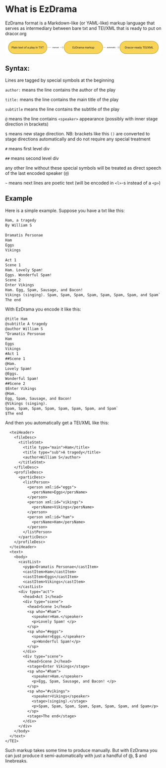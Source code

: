 # What is EzDrama

EzDrama format is a Markdown-like (or YAML-like) markup language that serves as intermediary between bare txt and TEI/XML that is ready to put on dracor.org

![ezdrama.png](ezdrama.png)


## Syntax:

Lines are tagged by special symbols at the beginning


`author:` means the line contains the author of the play

`title:` means the line contains the main title of the play 

`subtitle` means the line contains the subtitle of the play

`@` means the line contains `<speaker>` appearance (possibly with inner stage direction in brackets)

`$` means new stage direction. NB:  brackets like this `()` are converted to stage directions automatically and do not require any special treatment

`#` means first level div

`##` means second level div

any other line without these special symbols will be treated as direct speech of the last encoded speaker (`@`)

`~` means next lines are poetic text (will be encoded in `<l>`-s instead of a `<p>`)

## Example

Here is a simple example. Suppose you have a txt like this:

```
Ham, a tragedy
By William S

Dramatis Personae
Ham
Eggs
Vikings

Act 1
Scene 1
Ham. Lovely Spam! 
Eggs. Wonderful Spam!
Scene 2
Enter Vikings
Ham. Egg, Spam, Sausage, and Bacon! 
Vikings (singing). Spam, Spam, Spam, Spam, Spam, Spam, Spam, and Spam`
The end
```

With EzDrama you encode it like this:

```
@title Ham 
@subtitle A tragedy
@author William S
^Dramatis Personae
Ham
Eggs
Vikings
#Act 1
##Scene 1
@Ham. 
Lovely Spam! 
@Eggs. 
Wonderful Spam!
##Scene 2
$Enter Vikings
@Ham. 
Egg, Spam, Sausage, and Bacon! 
@Vikings (singing).
Spam, Spam, Spam, Spam, Spam, Spam, Spam, and Spam`
$The end
```

And then you automatically get a TEI/XML like this:

```<TEI xml:lang="ukr" xmlns="http://www.tei-c.org/ns/1.0">
  <teiHeader>
    <fileDesc>
      <titleStmt>
        <title type="main">Ham</title>
        <title type="sub">A tragedy</title>
        <author>William S</author>
      </titleStmt>
    </fileDesc>
    <profileDesc>
      <particDesc>
        <listPerson>
          <person xml:id="eggs">
            <persName>Eggs</persName>
          </person>
          <person xml:id="vikings">
            <persName>Vikings</persName>
          </person>
          <person xml:id="ham">
            <persName>Ham</persName>
          </person>
        </listPerson>
      </particDesc>
    </profileDesc>
  </teiHeader>
  <text>
    <body>
      <castList>
        <руфв>Dramatis Personae</castItem>
        <castItem>Ham</castItem>
        <castItem>Eggs</castItem>
        <castItem>Vikings</castItem>
      </castList>
      <div type="act">
        <head>Act 1</head>
        <div type="scene">
          <head>Scene 1</head>
          <sp who="#ham">
            <speaker>Ham.</speaker>
            <p>Lovely Spam! </p>
          </sp>
          <sp who="#eggs">
            <speaker>Eggs.</speaker>
            <p>Wonderful Spam!</p>
          </sp>
        </div>
        <div type="scene">
          <head>Scene 2</head>
          <stage>Enter Vikings</stage>
          <sp who="#ham">
            <speaker>Ham.</speaker>
            <p>Egg, Spam, Sausage, and Bacon! </p>
          </sp>
          <sp who="#vikings">
            <speaker>Vikings</speaker>
            <stage>(singing).</stage>
            <p>Spam, Spam, Spam, Spam, Spam, Spam, Spam, and Spam</p>
          </sp>
          <stage>The end</stage>
        </div>
      </div>
    </body>
  </text>
</TEI>
```

Such markup takes some time to produce manually. But with EzDrama you can just produce it semi-automatically with just a handful of @, $ and linebreaks.
